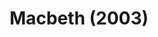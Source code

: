 ---
layout: shows
title: Macbeth (2003)
image: 
image_credit: 
image_alt:
image_caption:
category: 
details:
  Theatre: Theatre Jacksonville
cast:
  Duncan: Michael Lipp
crew:
external_links:
---